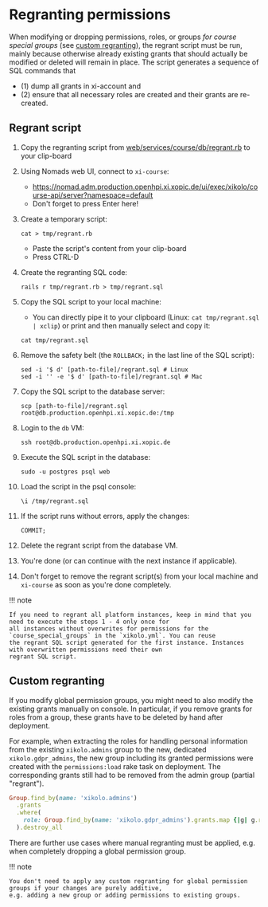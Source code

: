 # Regranting permissions

When modifying or dropping permissions, roles, or groups _for course special groups_ (see
[custom regranting](#custom-regranting)), the regrant script must be run, mainly because otherwise already
existing grants that should actually be modified or deleted will remain in place. The script generates a sequence of SQL
commands that

- (1) dump all grants in xi-account and
- (2) ensure that all necessary roles are created and their grants are re-created.

## Regrant script

1. Copy the regranting script from [web/services/course/db/regrant.rb](https://gitlab.hpi.de/openhpi/xikolo/web/-/blob/main/services/course/db/regrant.rb) to your clip-board

2. Using Nomads web UI, connect to `xi-course`:
    - <https://nomad.adm.production.openhpi.xi.xopic.de/ui/exec/xikolo/course-api/server?namespace=default>
    - Don't forget to press Enter here!

3. Create a temporary script:

    ```shell title="xi-course:/app$"
    cat > tmp/regrant.rb
    ```

    - Paste the script's content from your clip-board
    - Press CTRL-D

4. Create the regranting SQL code:

    ```shell title="xi-course:/app$"
    rails r tmp/regrant.rb > tmp/regrant.sql
    ```

5. Copy the SQL script to your local machine:
    - You can directly pipe it to your clipboard (Linux: `cat tmp/regrant.sql | xclip`) or print and then manually select and copy it:

    ```shell title="xi-course:/app$"
    cat tmp/regrant.sql
    ```

6. Remove the safety belt (the `ROLLBACK;` in the last line of the SQL script):

    ```shell title="localhost:~#"
    sed -i '$ d' [path-to-file]/regrant.sql # Linux
    sed -i '' -e '$ d' [path-to-file]/regrant.sql # Mac
    ```

7. Copy the SQL script to the database server:

    ```shell title="localhost:~#"
    scp [path-to-file]/regrant.sql root@db.production.openhpi.xi.xopic.de:/tmp
    ```

8. Login to the `db` VM:

    ```shell title="localhost:~#"
    ssh root@db.production.openhpi.xi.xopic.de
    ```

9. Execute the SQL script in the database:

    ```shell title="db:~#"
    sudo -u postgres psql web
    ```

10. Load the script in the psql console:

    ```shell title="web=#"
    \i /tmp/regrant.sql
    ```

11. If the script runs without errors, apply the changes:

    ```shell title="web=#"
    COMMIT;
    ```

12. Delete the regrant script from the database VM.

13. You're done (or can continue with the next instance if applicable).

14. Don't forget to remove the regrant script(s) from your local machine and `xi-course` as soon as you're done completely.

!!! note

    If you need to regrant all platform instances, keep in mind that you need to execute the steps 1 - 4 only once for
    all instances without overwrites for permissions for the `course_special_groups` in the `xikolo.yml`. You can reuse
    the regrant SQL script generated for the first instance. Instances with overwritten permissions need their own
    regrant SQL script.

## Custom regranting

If you modify global permission groups, you might need to also modify the existing grants manually on console. In
particular, if you remove grants for roles from a group, these grants have to be deleted by hand after deployment.

For example, when extracting the roles for handling personal information from the existing `xikolo.admins` group to the
new, dedicated `xikolo.gdpr_admins`, the new group including its granted permissions were created with the
`permissions:load` rake task on deployment. The corresponding grants still had to be removed from the admin group (partial "regrant").

```ruby title="Remove all grants for xikolo.gdpr_admins from xikolo.admins"
Group.find_by(name: 'xikolo.admins')
  .grants
  .where(
    role: Group.find_by(name: 'xikolo.gdpr_admins').grants.map {|g| g.role }
  ).destroy_all
```

There are further use cases where manual regranting must be applied, e.g. when completely dropping a global
permission group.

!!! note

    You don't need to apply any custom regranting for global permission groups if your changes are purely additive,
    e.g. adding a new group or adding permissions to existing groups.
